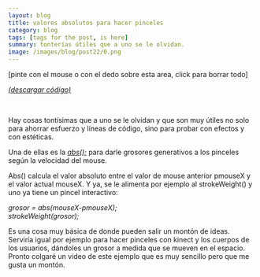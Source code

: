 ```yaml
---
layout: blog
title: valores absolutos para hacer pinceles
category: blog
tags: [tags for the post, is here]  
summary: tonterías útiles que a uno se le olvidan.
image: /images/blog/post22/0.png
---
```


[pinte con el mouse o con el dedo sobre esta area, click para borrar todo]
<br>
<canvas ontouchstart="touchStart(event);"
ontouchmove="touchMove(event);"
ontouchend="touchEnd(event);"
ontouchcancel="touchCancel(event);"
id="sketch" width="800" height="500" data-processing-sources="/code/post22_pinceles/pincel_basico/pincel_basico.pde" style=" outline: none;"> </canvas>

<script type="text/javascript">

var processingInstance;

function getOffsetLeft( elem )
{
    var offsetLeft = 0;
    do {
      if ( !isNaN( elem.offsetLeft ) )
      {
          offsetLeft += elem.offsetLeft;
      }
    } while( elem = elem.offsetParent );
    return offsetLeft;
}

function setProcessingMouse(event){
    if (!processingInstance) {  
        processingInstance = Processing.getInstanceById('sketch');  
    }  

	
      var x = event.touches[0].clientX;
      var y = event.touches[0].clientY;

  //  var x = event.touches[0].pageX- getOffsetLeft(text);
  //  var y = event.touches[0].pageY- getOffsetLeft(text);

    processingInstance.mouseX = x;
    processingInstance.mouseY = y;
};

function touchStart(event) {
    event.preventDefault();
	setProcessingMouse(event);
    processingInstance.mousePressed();
};

function touchMove(event) {
    event.preventDefault();
	setProcessingMouse(event);
    processingInstance.mouseDragged();
};

function touchEnd(event) {
    event.preventDefault();
	setProcessingMouse(event);
    processingInstance.mouseReleased();
};

function touchCancel(event) {
    event.preventDefault();
	setProcessingMouse(event);
    processingInstance.mouseReleased();
};

</script>

[*(descargar código)*](https://dl.dropboxusercontent.com/u/21566953/mqvlm/post22_pinceles.zip)

<br>

Hay cosas tontísimas que a uno se le olvidan y que son muy útiles no solo para ahorrar esfuerzo y líneas de código, sino para probar con efectos y con estéticas. 

Una de ellas es la [*abs();*](https://processing.org/reference/abs_.html) para darle grosores generativos a los pinceles según la velocidad del mouse. 

Abs() calcula el valor absoluto entre el valor de mouse anterior pmouseX y el valor actual mouseX. Y ya, se le alimenta por ejemplo al strokeWeight() y uno ya tiene un pincel interactivo:


*grosor = abs(mouseX-pmouseX);*   
*strokeWeight(grosor);*

Es una cosa muy básica de donde pueden salir un montón de ideas. Serviría igual por ejemplo para hacer pinceles con kinect y los cuerpos de los usuarios, dándoles un grosor a medida que se mueven en el espacio. Pronto colgaré un video de este ejemplo que es muy sencillo pero que me gusta un montón. 

<br>
<br>

